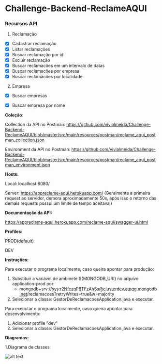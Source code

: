 # Challenge-Backend-ReclameAQUI

### Recursos API
1. Reclamação
- [X] Cadastrar reclamação
- [X] Listar reclamações
- [X] Buscar reclamação por id
- [X] Excluir reclamação
- [X] Buscar reclamacões em um intervalo de datas
- [X] Buscar reclamacões por empresa
- [X] Buscar reclamacões por localidade

2. Empresa
- [X] Buscar empresas
- [X] Buscar empresa por nome



**Coleção:** 

Collection da API no Postman: https://github.com/vivialmeida/Challenge-Backend-ReclameAQUI/blob/master/src/main/resources/postman/reclame_aqui_postman_collection.json

Environment da API no Postman: https://github.com/vivialmeida/Challenge-Backend-ReclameAQUI/blob/master/src/main/resources/postman/reclame_aqui_postman_environment.json

**Hosts:**

Local: localhost:8080/

Server: https://appreclame-aqui.herokuapp.com/ (Geralmente a primeira request ao servidor, demora aproximadamente 50s, após isso o retorno das demais requests possui um limite de tempo aceitaval)


**Documentação da API:**

https://appreclame-aqui.herokuapp.com/reclame-aqui/swagger-ui.html

**Profiles:**

PROD(default)

DEV

**Instruções:**

Para executar o programa localmente, caso queira apontar para produção:
1. Substituir a variável de ambinete ${MONGODB_URI} no arquivo application-prod por: 
    - mongodb+srv://sys:r2NfczqP8TFzAhSs@clusterdev.atpqg.mongodb.net/reclamacoes?retryWrites=true&w=majority
2. Selecionar a classe: GestorDeReclamacoesApplication.java e executar.

Para executar o programa localmente, caso queira apontar para desenvolvimento:
1. Adicionar profile "dev"
2. Selecionar a classe: GestorDeReclamacoesApplication.java e executar.


    
**Diagramas:**

1.Diagrama de classes: 


![alt text](https://github.com/vivialmeida/Challenge-Backend-ReclameAQUI/blob/master/src/main/resources/diagramas/diagrama_classes.png)


